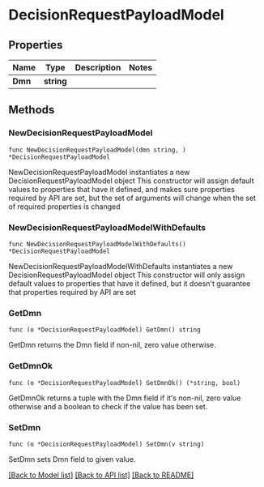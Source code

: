 # DecisionRequestPayloadModel

## Properties

Name | Type | Description | Notes
------------ | ------------- | ------------- | -------------
**Dmn** | **string** |  | 

## Methods

### NewDecisionRequestPayloadModel

`func NewDecisionRequestPayloadModel(dmn string, ) *DecisionRequestPayloadModel`

NewDecisionRequestPayloadModel instantiates a new DecisionRequestPayloadModel object
This constructor will assign default values to properties that have it defined,
and makes sure properties required by API are set, but the set of arguments
will change when the set of required properties is changed

### NewDecisionRequestPayloadModelWithDefaults

`func NewDecisionRequestPayloadModelWithDefaults() *DecisionRequestPayloadModel`

NewDecisionRequestPayloadModelWithDefaults instantiates a new DecisionRequestPayloadModel object
This constructor will only assign default values to properties that have it defined,
but it doesn't guarantee that properties required by API are set

### GetDmn

`func (o *DecisionRequestPayloadModel) GetDmn() string`

GetDmn returns the Dmn field if non-nil, zero value otherwise.

### GetDmnOk

`func (o *DecisionRequestPayloadModel) GetDmnOk() (*string, bool)`

GetDmnOk returns a tuple with the Dmn field if it's non-nil, zero value otherwise
and a boolean to check if the value has been set.

### SetDmn

`func (o *DecisionRequestPayloadModel) SetDmn(v string)`

SetDmn sets Dmn field to given value.



[[Back to Model list]](../README.md#documentation-for-models) [[Back to API list]](../README.md#documentation-for-api-endpoints) [[Back to README]](../README.md)


